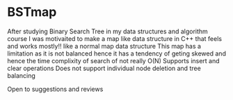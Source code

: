 # BSTmap
After studying Binary Search Tree in my data structures and algorithm course I was motivaited to make a map like data structure in C++ that feels and works mostly!! like a normal map data structure
This map has a limitation as it is not balanced hence it has a tendency of geting skewed and hence the time complixity of search of not really O(N) 
Supports insert and clear operations 
Does not support individual node deletion and tree balancing

Open to suggestions and reviews 

